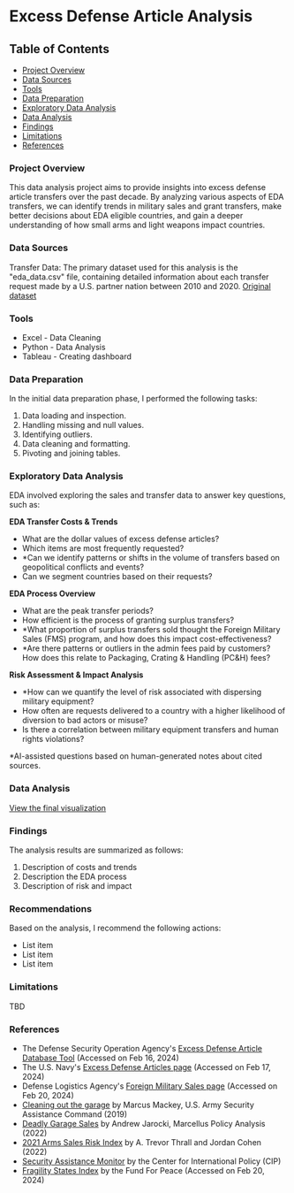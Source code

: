 # Excess Defense Article Analysis

## Table of Contents

- [Project Overview](#project-overview)
- [Data Sources](#data-sources)
- [Tools](#tools)
- [Data Preparation](#data-preparation)
- [Exploratory Data Analysis](#exploratory-data-analysis)
- [Data Analysis](#data-analysis)
- [Findings](#findings)
- [Limitations](#limitations)
- [References](#references)

### Project Overview

This data analysis project aims to provide insights into excess defense article transfers over the past decade. By analyzing various aspects of EDA transfers, we can identify trends in military sales and grant transfers, make better decisions about EDA eligible countries, and gain a deeper understanding of how small arms and light weapons impact countries.

### Data Sources

Transfer Data: The primary dataset used for this analysis is the "eda_data.csv" file, containing detailed information about each transfer request made by a U.S. partner nation between 2010 and 2020. [Original dataset](https://www.dsca.mil/programs/excess-defense-articles-eda)

### Tools

- Excel - Data Cleaning
- Python - Data Analysis
- Tableau - Creating dashboard

### Data Preparation

In the initial data preparation phase, I performed the following tasks:
1. Data loading and inspection.
2. Handling missing and null values.
3. Identifying outliers.
4. Data cleaning and formatting.
5. Pivoting and joining tables.

### Exploratory Data Analysis
EDA involved exploring the sales and transfer data to answer key questions, such as:

**EDA Transfer Costs & Trends**
- What are the dollar values of excess defense articles?
- Which items are most frequently requested?
- *Can we identify patterns or shifts in the volume of transfers based on geopolitical conflicts and events?
- Can we segment countries based on their requests?

**EDA Process Overview**
- What are the peak transfer periods?
- How efficient is the process of granting surplus transfers?
- *What proportion of surplus transfers sold thought the Foreign Military Sales (FMS) program, and how does this impact cost-effectiveness?
- *Are there patterns or outliers in the admin fees paid by customers? How does this relate to Packaging, Crating & Handling (PC&H) fees?

**Risk Assessment & Impact Analysis**
- *How can we quantify the level of risk associated with dispersing military equipment?
- How often are requests delivered to a country with a higher likelihood of diversion to bad actors or misuse?
- Is there a correlation between military equipment transfers and human rights violations?

*AI-assisted questions based on human-generated notes about cited sources.

### Data Analysis

[View the final visualization](https://public.tableau.com/app/discover)

### Findings

The analysis results are summarized as follows:
1. Description of costs and trends
2. Description the EDA process
3. Description of risk and impact

### Recommendations

Based on the analysis, I recommend the following actions:
- List item
- List item
- List item

### Limitations

TBD

### References

- The Defense Security Operation Agency's [Excess Defense Article Database Tool](https://www.dsca.mil/programs/excess-defense-articles-eda) (Accessed on Feb 16, 2024)
- The U.S. Navy's [Excess Defense Articles page](https://www.secnav.navy.mil/nipo/Pages/About/Security%20Assitance/Excess-Defense-Articles.aspx#:~:text=Defense%20articles%20and%20military%20equipment,vehicles%2C%20aircraft%2C%20and%20ships.) (Accessed on Feb 17, 2024)
- Defense Logistics Agency's [Foreign Military Sales page](https://www.dla.mil/Disposition-Services/Offers/FMS/) (Accessed on Feb 20, 2024)
- [Cleaning out the garage](https://www.army.mil/article/226448/cleaning_out_the_garage) by Marcus Mackey, U.S. Army Security Assistance Command (2019)
- [Deadly Garage Sales](https://jqas.org/wp-content/uploads/2022/07/Jarocki-Analysis.pdf) by Andrew Jarocki, Marcellus Policy Analysis (2022)
- [2021 Arms Sales Risk Index](https://www.cato.org/study/2021-arms-sales-risk-index) by A. Trevor Thrall and Jordan Cohen (2022)
- [Security Assistance Monitor](https://securityassistance.org/) by the Center for International Policy (CIP)
- [Fragility States Index](https://fragilestatesindex.org/excel/) by the Fund For Peace (Accessed on Feb 20, 2024)
